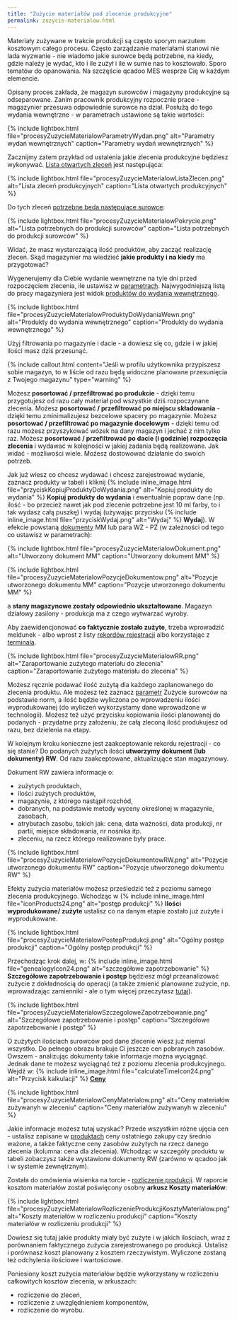 ```yaml
---
title: "Zużycie materiałów pod zlecenie produkcyjne"
permalink: zuzycie-materialow.html 
---
```


Materiały zużywane w trakcie produkcji są często sporym narzutem kosztowym całego procesu. Często zarządzanie materiałami stanowi nie lada wyzwanie - nie wiadomo jakie surowce będą potrzebne, na kiedy, gdzie należy je wydać, kto i ile zużył i ile w sumie nas to kosztowało. Sporo tematów do opanowania. Na szczęście qcadoo MES wesprze Cię w każdym elemencie.

Opisany proces zakłada, że magazyn surowców i magazyny produkcyjne są odseparowane. Zanim pracownik produkcyjny rozpocznie prace - magazynier przesuwa odpowiednie surowce na dział. Posłużą do tego wydania wewnętrzne - w parametrach ustawione są takie wartości:

{% include lightbox.html file="procesyZuzycieMaterialowParametryWydan.png" alt="Parametry wydań wewnętrznych" caption="Parametry wydań wewnętrznych" %}

Zacznijmy zatem przykład od ustalenia jakie zlecenia produkcyjne będziesz wykonywać. [Lista otwartych zleceń](/planowanie-zlecen) jest następująca:

{% include lightbox.html file="procesyZuzycieMaterialowListaZlecen.png" alt="Lista zleceń produkcyjnych" caption="Lista otwartych produkcyjnych" %}

Do tych zleceń [potrzebne będą następujące surowce](/pokrycie-zapotrzebowania):

{% include lightbox.html file="procesyZuzycieMaterialowPokrycie.png" alt="Lista potrzebnych do produkcji surowców" caption="Lista potrzebnych do produkcji surowców" %}

Widać, że masz wystarczającą ilość produktów, aby zacząć realizację zleceń. Skąd magazynier ma wiedzieć **jakie produkty i na kiedy** ma przygotować?

Wygenerujemy dla Ciebie wydanie wewnętrzne na tyle dni przed rozpoczęciem zlecenia, ile ustawisz w [parametrach](/parametry-zaopatrzenie.html#wydania-wewnętrzne). Najwygodniejszą listą do pracy magazyniera jest widok [produktów do wydania wewnętrznego](/produkty-do-wydania-wewnetrznego).

{% include lightbox.html file="procesyZuzycieMaterialowProduktyDoWydaniaWewn.png" alt="Produkty do wydania wewnętrznego" caption="Produkty do wydania wewnętrznego" %}

Użyj filtrowania po magazynie i dacie - a dowiesz się co, gdzie i w jakiej ilości masz dziś przesunąć. 

{% include callout.html content="Jeśli w profilu użytkownika przypiszesz sobie magazyn, to w liście od razu będą widoczne planowane przesunięcia z Twojego magazynu" type="warning" %}

Możesz **posortować / przefiltrować po produkcie** - dzięki temu przygotujesz od razu cały materiał pod wszystkie dziś rozpoczynane zlecenia.
Możesz **posortować / przefiltrować po miejscu składowania** - dzięki temu zminimalizujesz bezcelowe spacery po magazynie.
Możesz **posortować / przefiltrować po magazynie docelowym** - dzięki temu od razu możesz przyszykować wózek na dany magazyn i jechać z nim tylko raz.
Możesz **posortować / przefiltrować po dacie (i godzinie) rozpoczęcia zlecenia** i wydawać w kolejności w jakiej zadania będą realizowane.
Jak widać - możliwości wiele. Możesz dostowować działanie do swoich potrzeb.

Jak już wiesz co chcesz wydawać i chcesz zarejestrować wydanie, zaznacz produkty w tabeli i kliknij {% include inline_image.html file="przyciskKopiujProduktyDoWydania.png" alt="Kopiuj produkty do wydania" %} **Kopiuj produkty do wydania** i ewentualnie popraw dane (np. ilość - bo przecież nawet jak pod zlecenie potrzebne jest 10 ml farby, to i tak wydasz całą puszkę) i wydaj (używając przycisku {% include inline_image.html file="przyciskWydaj.png" alt="Wydaj" %} **Wydaj**). W efekcie powstaną [dokumenty](/dokumenty) MM lub para WZ - PZ (w zależności od tego co ustawisz w parametrach):

{% include lightbox.html file="procesyZuzycieMaterialowDokument.png" alt="Utworzony dokument MM" caption="Utworzony dokument MM" %}

{% include lightbox.html file="procesyZuzycieMaterialowPozycjeDokumentow.png" alt="Pozycje utworzonego dokumentu MM" caption="Pozycje utworzonego dokumentu MM" %}

a **stany magazynowe zostały odpowiednio ukształtowane**. Magazyn działowy zasilony - produkcja ma z czego wytwarzać wyroby. 

Aby zaewidencjonować **co faktycznie zostało zużyte**, trzeba wprowadzić meldunek - albo wprost z listy [rekordów rejestracji](/rejestracja-produkcji) albo korzystając z [terminala](/terminal). 

{% include lightbox.html file="procesyZuzycieMaterialowRR.png" alt="Zaraportowanie zużytego materiału do zlecenia" caption="Zaraportowanie zużytego materiału do zlecenia" %}

Możesz ręcznie podawać ilość zużytą dla każdego zaplanowanego do zlecenia produktu. Ale możesz też zaznacz [parametr](/parametry-rejestracja-produkcji) Zużycie surowców na podstawie norm, a ilość będzie wyliczona po wprowadzeniu ilości wyprodukowanej (do wyliczeń wykorzystamy dane wprowadzone w technologii). Możesz też użyć przycisku kopiowania ilości planowanej do podanych - przydatne przy założeniu, że całą zleconą ilość produkujesz od razu, bez dzielenia na etapy.

W kolejnym kroku konieczne jest zaakceptowanie rekordu rejestracji - co się stanie? Do podanych zużytych ilości **utworzymy dokument (lub dokumenty) RW**. Od razu zaakceptowane, aktualizujące stan magazynowy.

Dokument RW zawiera informacje o:
- zużytych produktach,
- ilości zużytych produktów,
- magazynie, z którego nastąpił rozchód,
- dobranych, na podstawie metody wyceny określonej w magazynie, zasobach,
- atrybutach zasobu, takich jak: cena, data ważności, data produkcji, nr partii, miejsce składowania, nr nośnika itp.
- zleceniu, na rzecz którego realizowane były prace.

{% include lightbox.html file="procesyZuzycieMaterialowPozycjeDokumentowRW.png" alt="Pozycje utworzonego dokumentu RW" caption="Pozycje utworzonego dokumentu RW" %}

Efekty zużycia materiałów możesz prześledzić też z poziomu samego zlecenia produkcyjnego. Wchodząc w {% include inline_image.html file="iconProducts24.png" alt="postęp produkcji" %} **Ilości wyprodukowane/ zużyte** ustalisz co na danym etapie zostało już zużyte i wyprodukowane. 

{% include lightbox.html file="procesyZuzycieMaterialowPostepProdukcji.png" alt="Ogólny postęp produkcji" caption="Ogólny postęp produkcji" %}

Przechodząc krok dalej, w: {% include inline_image.html file="genealogyIcon24.png" alt="szczegółowe zapotrzebowanie" %} **Szczegółowe zapotrzebowanie i postęp** będziesz mógł przeanalizować zużycie z dokładnością do operacji (a także zmienić planowane zużycie, np. wprowadzając zamienniki - ale o tym więcej przeczytasz [tutaj](/zmiana-stanu-zapotrzebowania)).

{% include lightbox.html file="procesyZuzycieMaterialowSzczegoloweZapotrzebowanie.png" alt="Szczegółowe zapotrzebowanie i postęp" caption="Szczegółowe zapotrzebowanie i postęp" %}

O zużytych ilościach surowców pod dane zlecenie wiesz już niemal wszystko. Do pełnego obrazu brakuje Ci jeszcze cen pobranych zasobów. Owszem - analizując dokumenty takie informacje można wyciągnąć. Jednak dane te możesz wyciągnąć też z poziomu zlecenia produkcyjnego. Wejdź w: {% include inline_image.html file="calculateTimeIcon24.png" alt="Przycisk kalkulacji" %} **[Ceny](/ceny-materialow-dla-zlecenia)**

{% include lightbox.html file="procesyZuzycieMaterialowCenyMaterialow.png" alt="Ceny materiałów zużywanyh w zleceniu" caption="Ceny materiałów zużywanyh w zleceniu" %}

Jakie informacje możesz tutaj uzyskać? Przede wszystkim różne ujęcia cen - ustalisz zapisane w [produktach](/produkty) ceny ostatniego zakupy czy średnio ważone, a także faktyczne ceny zasobów zużytych na rzecz danego zlecenia (kolumna: cena dla zlecenia). Wchodząc w szczegóły produktu w tabeli zobaczysz także wystawione dokumenty RW (zarówno w qcadoo jak i w systemie zewnętrznym).

Została do omówienia wisienka na torcie - [rozliczenie produkcji](//rozliczenie-produkcji). W raporcie kosztom materiałów został poświęcony osobny **arkusz Koszty materiałów**:

{% include lightbox.html file="procesyZuzycieMaterialowRozliczenieProdukcjiKosztyMaterialow.png" alt="Koszty materiałów w rozliczeniu produkcji" caption="Koszty materiałów w rozliczeniu produkcji" %}

Dowiesz się tutaj jakie produkty miały być zużyte i w jakich ilościach, wraz z porównaniem faktycznego zużycia zarejestrowanego po produkcji. Ustalisz i porównasz koszt planowany z kosztem rzeczywistym. Wyliczone zostaną też odchylenia ilościowe i wartościowe.

Poniesiony koszt zużycia materiałów będzie wykorzystany w rozliczeniu całkowitych kosztów zlecenia, w arkuszach:
- rozliczenie do zleceń,
- rozliczenie z uwzględnieniem komponentów, 
- rozliczenie do wyrobu.

